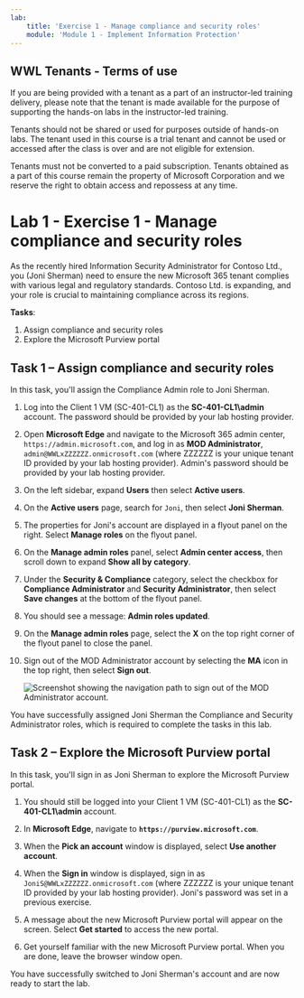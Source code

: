 ```yaml
---
lab:
    title: 'Exercise 1 - Manage compliance and security roles'
    module: 'Module 1 - Implement Information Protection'
---
```

## WWL Tenants - Terms of use

If you are being provided with a tenant as a part of an instructor-led training delivery, please note that the tenant is made available for the purpose of supporting the hands-on labs in the instructor-led training.

Tenants should not be shared or used for purposes outside of hands-on labs. The tenant used in this course is a trial tenant and cannot be used or accessed after the class is over and are not eligible for extension.

Tenants must not be converted to a paid subscription. Tenants obtained as a part of this course remain the property of Microsoft Corporation and we reserve the right to obtain access and repossess at any time.

# Lab 1 - Exercise 1 - Manage compliance and security roles

As the recently hired Information Security Administrator for Contoso Ltd., you (Joni Sherman) need to ensure the new Microsoft 365 tenant complies with various legal and regulatory standards. Contoso Ltd. is expanding, and your role is crucial to maintaining compliance across its regions.

**Tasks**:

1. Assign compliance and security roles
1. Explore the Microsoft Purview portal

## Task 1 – Assign compliance and security roles

In this task, you'll assign the Compliance Admin role to Joni Sherman.

1. Log into the Client 1 VM (SC-401-CL1) as the **SC-401-CL1\admin** account. The password should be provided by your lab hosting provider.

1. Open **Microsoft Edge** and navigate to the Microsoft 365 admin center, `https://admin.microsoft.com`, and log in as **MOD Administrator**, `admin@WWLxZZZZZZ.onmicrosoft.com` (where ZZZZZZ is your unique tenant ID provided by your lab hosting provider). Admin's password should be provided by your lab hosting provider.

1. On the left sidebar, expand **Users** then select **Active users**.

1. On the **Active users** page, search for `Joni`, then select **Joni Sherman**.

1. The properties for Joni's account are displayed in a flyout panel on the right. Select **Manage roles** on the flyout panel.

1. On the **Manage admin roles** panel, select **Admin center access**, then scroll down to expand **Show all by category**.

1. Under the **Security & Compliance** category, select the checkbox for **Compliance Administrator** and **Security Administrator**, then select **Save changes** at the bottom of the flyout panel.

1. You should see a message: **Admin roles updated**.

1. On the **Manage admin roles** page, select the **X** on the top right corner of the flyout panel to close the panel.

1. Sign out of the MOD Administrator account by selecting the **MA** icon in the top right, then select **Sign out**.

   ![Screenshot showing the navigation path to sign out of the MOD Administrator account.](../Media/sign-out.png)

You have successfully assigned Joni Sherman the Compliance and Security Administrator roles, which is required to complete the tasks in this lab.

## Task 2 – Explore the Microsoft Purview portal

In this task, you'll sign in as Joni Sherman to explore the Microsoft Purview portal.

1. You should still be logged into your Client 1 VM (SC-401-CL1) as the **SC-401-CL1\admin** account.

1. In **Microsoft Edge**, navigate to **`https://purview.microsoft.com`**.

1. When the **Pick an account** window is displayed, select **Use another account**.

1. When the **Sign in** window is displayed, sign in as `JoniS@WWLxZZZZZZ.onmicrosoft.com` (where ZZZZZZ is your unique tenant ID provided by your lab hosting provider). Joni's password was set in a previous exercise.

1. A message about the new Microsoft Purview portal will appear on the screen. Select **Get started** to access the new portal.

1. Get yourself familiar with the new Microsoft Purview portal. When you are done, leave the browser window open.

You have successfully switched to Joni Sherman's account and are now ready to start the lab.

